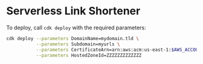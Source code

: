 # Serverless Link Shortener

To deploy, call `cdk deploy` with the required parameters:

```bash
cdk deploy --parameters DomainName=mydomain.tld \
           --parameters Subdomain=myurls \
           --parameters CertificateArn=arn:aws:acm:us-east-1:$AWS_ACCOUNT:certificate/... \
           --parameters HostedZoneId=ZZZZZZZZZZZZZ
```

